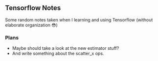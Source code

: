 ## Tensorflow Notes

Some random notes taken when I learning and using Tensorflow (without elaborate organization :flushed:) 


### Plans

- Maybe should take a look at the new estimator stuff?
- And write something about the scatter_x ops. 
